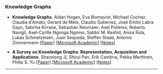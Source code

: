 ### Knowledge Graphs

- **Knowledge Graphs**. Aidan Hogan, Eva Blomqvist, Michael Cochez, Claudia d'Amato, Gerard de Melo, Claudio Gutierrez, José Emilio Labra Gayo, Sabrina Kirrane, Sebastian Neumaier, Axel Polleres, Roberto Navigli, Axel-Cyrille Ngonga Ngomo, Sabbir M. Rashid, Anisa Rula, Lukas Schmelzeisen, Juan Sequeda, Steffen Staab, Antoine Zimmermann
  [[Paper](https://arxiv.org/abs/2003.02320)] [[Microsoft Academic](https://academic.microsoft.com/paper/3010336026/reference)] [[Notes](/knowledge-graphs/README.md#the-knowledge-graphs)]

- **A Survey on Knowledge Graphs: Representation, Acquisition and Applications**. Shaoxiong Ji, Shirui Pan, Erik Cambria, Pekka Marttinen, Philip S. Yu
  [[Paper](https://arxiv.org/abs/2002.00388)]
  [[Microsoft Academic](https://academic.microsoft.com/paper/3003265726/reference)]
  [[Notes](/knowledge-graphs/README.md#a-survey-on-knowledge-graphs)]

---
